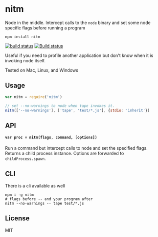 # nitm

Node in the middle. Intercept calls to the `node` binary and set some node specific
flags before running a program

```
npm install nitm
```

[![build status](https://travis-ci.org/mafintosh/nitm.svg?branch=master)](https://travis-ci.org/mafintosh/nitm)
[![Build status](https://ci.appveyor.com/api/projects/status/2mesincjmvg818j9?svg=true)](https://ci.appveyor.com/project/mafintosh/nitm)

Useful if you need to profile another application but don't know when it is invoking node itself.

Tested on Mac, Linux, and Windows

## Usage

``` js
var nitm = require('nitm')

// set --no-warnings to node when tape invokes it.
nitm(['--no-warnings'], ['tape', 'test/*.js'], {stdio: 'inherit'})
```

## API

#### `var proc = nitm(flags, command, [options])`

Run a command but intercept calls to node and set the specified flags.
Returns a child process instance. Options are forwarded to `childProcess.spawn`.

## CLI

There is a cli available as well

```
npm i -g nitm
# flags before -- and your program after
nitm --no-warnings -- tape test/*.js
```

## License

MIT
